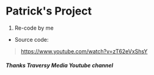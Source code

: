 # Patrick's Project
1. Re-code by me
* Source code:
> https://www.youtube.com/watch?v=zT62eVxShsY
##### Thanks Traversy Media Youtube channel
